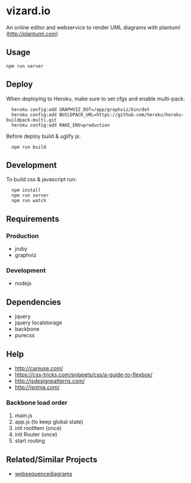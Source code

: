 # vizard.io

An online editor and webservice to render UML diagrams with plantuml (http://plantuml.com)

## Usage

```
npm run server
```

## Deploy

When deploying to Heroku, make sure to set cfgs and enable multi-pack:

```
  heroku config:add GRAPHVIZ_DOT=/app/graphviz/bin/dot
  heroku config:add BUILDPACK_URL=https://github.com/heroku/heroku-buildpack-multi.git
  heroku config:add RAKE_ENV=production
```

Before deploy build & uglify js:

```
  npm run build
```


## Development

To build css & javascript run:

```
  npm install
  npm run server
  npm run watch
```


## Requirements

### Production
  - jruby
  - graphviz


### Development
  - nodejs


## Dependencies
  - jquery
  - jquery localstorage
  - backbone
  - purecss



## Help

- http://caniuse.com/
- https://css-tricks.com/snippets/css/a-guide-to-flexbox/
- http://jsdesignpatterns.com/
- http://jsninja.com/

### Backbone load order

  1. main.js
  2. app.js (to keep global state)
  3. init rootItem (once)
  4. init Router (once)
  5. start routing


## Related/Similar Projects

  * [websequencediagrams](https://www.websequencediagrams.com)
